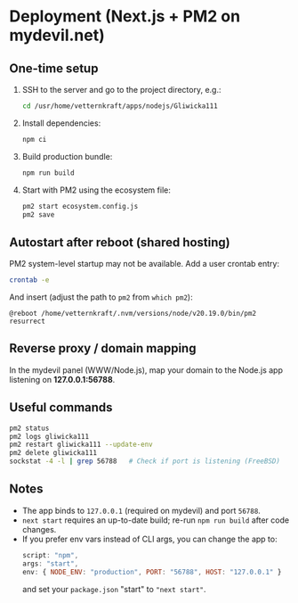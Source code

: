 # Deployment (Next.js + PM2 on mydevil.net)

## One-time setup
1. SSH to the server and go to the project directory, e.g.:
   ```bash
   cd /usr/home/vetternkraft/apps/nodejs/Gliwicka111
   ```
2. Install dependencies:
   ```bash
   npm ci
   ```
3. Build production bundle:
   ```bash
   npm run build
   ```
4. Start with PM2 using the ecosystem file:
   ```bash
   pm2 start ecosystem.config.js
   pm2 save
   ```

## Autostart after reboot (shared hosting)
PM2 system-level startup may not be available. Add a user crontab entry:
```bash
crontab -e
```
And insert (adjust the path to `pm2` from `which pm2`):
```
@reboot /home/vetternkraft/.nvm/versions/node/v20.19.0/bin/pm2 resurrect
```

## Reverse proxy / domain mapping
In the mydevil panel (WWW/Node.js), map your domain to the Node.js app listening on **127.0.0.1:56788**.

## Useful commands
```bash
pm2 status
pm2 logs gliwicka111
pm2 restart gliwicka111 --update-env
pm2 delete gliwicka111
sockstat -4 -l | grep 56788   # Check if port is listening (FreeBSD)
```

## Notes
- The app binds to `127.0.0.1` (required on mydevil) and port `56788`.
- `next start` requires an up-to-date build; re-run `npm run build` after code changes.
- If you prefer env vars instead of CLI args, you can change the app to:
  ```js
  script: "npm",
  args: "start",
  env: { NODE_ENV: "production", PORT: "56788", HOST: "127.0.0.1" }
  ```
  and set your `package.json` "start" to `"next start"`.
```
